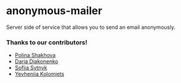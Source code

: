 # anonymous-mailer

Server side of service that allows you to send an email anonymously.

### Thanks to our contributors!

- [Polina Shakhova](https://github.com/ShakhovaP)
- [Daria Diakonenko](https://github.com/neblizko)
- [Sofiia Sytnyk](https://github.com/SonyaSytnik)
- [Yevheniia Kolomiets](https://github.com/EugeniaKol)
